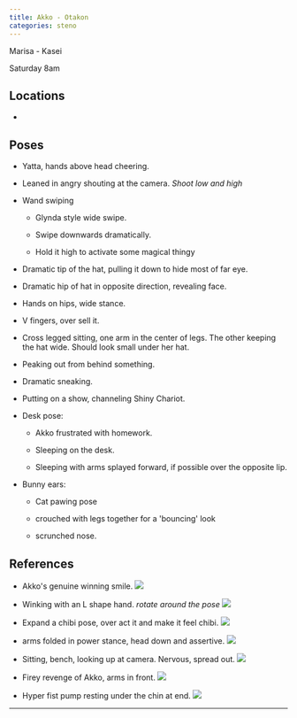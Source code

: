 ```yaml
---
title: Akko - Otakon
categories: steno
---
```


Marisa - Kasei

Saturday 8am

## Locations

- 

## Poses

* Yatta, hands above head cheering.

* Leaned in angry shouting at the camera. *Shoot low and high*

- Wand swiping

  * Glynda style wide swipe.

  * Swipe downwards dramatically.

  * Hold it high to activate some magical thingy

* Dramatic tip of the hat, pulling it down to hide most of far eye.

* Dramatic hip of hat in opposite direction, revealing face.

* Hands on hips, wide stance. 

* V fingers, over sell it.

* Cross legged sitting, one arm in the center of legs. The other keeping the hat wide. Should look small under her hat. 

* Peaking out from behind something. 

* Dramatic sneaking. 

* Putting on a show, channeling Shiny Chariot.

- Desk pose: 

  * Akko frustrated with homework. 

  * Sleeping on the desk. 

  * Sleeping with arms splayed forward, if possible over the opposite lip.

- Bunny ears:
  
  * Cat pawing pose

  * crouched with legs together for a 'bouncing' look

  * scrunched nose. 

## References

* Akko's genuine winning smile. ![](http://e-shuushuu.net/images/2017-06-28-911857.jpeg)

* Winking with an L shape hand. *rotate around the pose* ![](http://e-shuushuu.net/images/2017-07-28-917302.jpeg)

* Expand a chibi pose, over act it and make it feel chibi. ![](http://i.imgur.com/EXzGp18.png)

* arms folded in power stance, head down and assertive. ![](http://e-shuushuu.net/images/2017-07-17-915260.jpeg)

* Sitting, bench, looking up at camera. Nervous, spread out. ![](http://e-shuushuu.net/images/2017-07-11-914077.jpeg)

* Firey revenge of Akko, arms in front. ![](https://vignette3.wikia.nocookie.net/littlewitch/images/5/55/Fiery_Akko.gif/revision/latest?cb=20160714042854)

* Hyper fist pump resting under the chin at end. ![](https://vignette1.wikia.nocookie.net/littlewitch/images/e/eb/Akko_Excited.gif/revision/latest?cb=20160714042627)

---